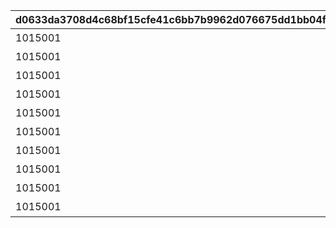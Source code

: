 |d0633da3708d4c68bf15cfe41c6bb7b9962d076675dd1bb04f19d6fa7c0c23c2|8a248c1c4fb03d06a7c09c39af3444670047c49d31a19574f7c1e10ccce71a25|e875509f7dfaa3a707c7f3b57c7a1ed2e81ed2e323a4a02eaa22c491368f024c|82bfc86f98caf49d67d8af45b3124b4f3640cd93eb8191439e952374d6f6e7e2|cd044298a2d304f93a3d551c7b2946cabb7f8844e4a4c3089c7ab2413caf3466|fd0c766ee65c0ac1a517081553c39bfb5e8d13e295f6d57ad03b013ea63a2626|2e16fe9a605fdd8523aaa45576f78438377628ab8aab311e7c425e88e8a26a32|eda08f044c749ad3408dc8f384dcd04c59d8533084aa99cc7d512fca9960dafd|
| --- | --- | --- | --- | --- | --- | --- | --- |
|1015001|0|5150061|91002|8|10150|ネビアの悪戯道|30|
|1015001|0|5150062|91002|8|10150|あいず・おん・ゆ～|30|
|1015001|0|5150063|91002|8|10150|基本に忠実に|30|
|1015001|0|5150064|91002|8|10150|デンジャラスなあの人|30|
|1015001|0|5150065|91002|8|10150|強制変身|30|
|1015001|0|5150066|91002|8|10150|アーマーパージ|30|
|1015001|0|5150067|91002|8|10150|お姉ちゃんに相談♪|30|
|1015001|0|5150068|91002|8|10150|ラーゴは見ていた|30|
|1015001|0|5150069|91002|8|10150|ゼロ距離の触れ合い|30|
|1015001|0|5150070|91002|8|10150|答えは同じ|30|